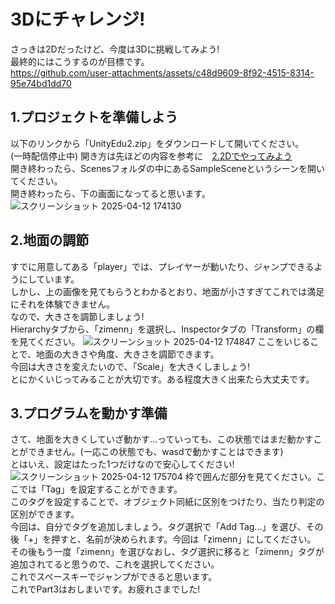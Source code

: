 # 3Dにチャレンジ!
さっきは2Dだったけど、今度は3Dに挑戦してみよう!  
最終的にはこうするのが目標です。  
https://github.com/user-attachments/assets/c48d9609-8f92-4515-8314-95e74bd1dd70  
## 1.プロジェクトを準備しよう
以下のリンクから「UnityEdu2.zip」をダウンロードして開いてください。  
(一時配信停止中) 
開き方は先ほどの内容を参考に　[2.2Dでやってみよう](https://github.com/kg-suken/WelcomeKit/tree/main/Unity/2-LetsTry)  
開き終わったら、Scenesフォルダの中にあるSampleSceneというシーンを開いてください。  
開き終わったら、下の画面になってると思います。  
![スクリーンショット 2025-04-12 174130](https://github.com/user-attachments/assets/eebd7604-ef05-447d-9bb7-508c55b95f68)
## 2.地面の調節 
すでに用意してある「player」では、プレイヤーが動いたり、ジャンプできるようにしています。  
しかし、上の画像を見てもらうとわかるとおり、地面が小さすぎてこれでは満足にそれを体験できません。  
なので、大きさを調節しましょう!  
Hierarchyタブから、「zimenn」を選択し、Inspectorタブの「Transform」の欄を見てください。
![スクリーンショット 2025-04-12 174847](https://github.com/user-attachments/assets/5a1ba3d3-20f5-4ec2-ad0e-8200e5aa76c2)
ここをいじることで、地面の大きさや角度、大きさを調節できます。  
今回は大きさを変えたいので、「Scale」を大きくしましょう!  
とにかくいじってみることが大切です。ある程度大きく出来たら大丈夫です。  
## 3.プログラムを動かす準備
さて、地面を大きくしていざ動かす...っていっても、この状態ではまだ動かすことができません。(一応この状態でも、wasdで動かすことはできます)  
とはいえ、設定はたった1つだけなので安心してください!  
![スクリーンショット 2025-04-12 175704](https://github.com/user-attachments/assets/8a2c5b26-18f5-45a9-9ea7-3cedb3e01b1d)
枠で囲んだ部分を見てください。ここでは「Tag」を設定することができます。  
このタグを設定することで、オブジェクト同紙に区別をつけたり、当たり判定の区別ができます。  
今回は、自分でタグを追加しましょう。タグ選択で「Add Tag...」を選び、その後「+」を押すと、名前が決められます。今回は「zimenn」にしてください。  
その後もう一度「zimenn」を選びなおし、タグ選択に移ると「zimenn」タグが追加されてると思うので、これを選択してください。  
これでスペースキーでジャンプができると思います。  
これでPart3はおしまいです。お疲れさまでした!

